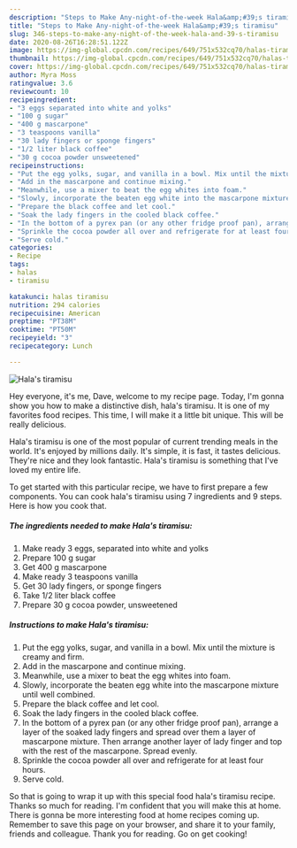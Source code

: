 ```yaml
---
description: "Steps to Make Any-night-of-the-week Hala&amp;#39;s tiramisu"
title: "Steps to Make Any-night-of-the-week Hala&amp;#39;s tiramisu"
slug: 346-steps-to-make-any-night-of-the-week-hala-and-39-s-tiramisu
date: 2020-08-26T16:28:51.122Z
image: https://img-global.cpcdn.com/recipes/649/751x532cq70/halas-tiramisu-recipe-main-photo.jpg
thumbnail: https://img-global.cpcdn.com/recipes/649/751x532cq70/halas-tiramisu-recipe-main-photo.jpg
cover: https://img-global.cpcdn.com/recipes/649/751x532cq70/halas-tiramisu-recipe-main-photo.jpg
author: Myra Moss
ratingvalue: 3.6
reviewcount: 10
recipeingredient:
- "3 eggs separated into white and yolks"
- "100 g sugar"
- "400 g mascarpone"
- "3 teaspoons vanilla"
- "30 lady fingers or sponge fingers"
- "1/2 liter black coffee"
- "30 g cocoa powder unsweetened"
recipeinstructions:
- "Put the egg yolks, sugar, and vanilla in a bowl. Mix until the mixture is creamy and firm."
- "Add in the mascarpone and continue mixing."
- "Meanwhile, use a mixer to beat the egg whites into foam."
- "Slowly, incorporate the beaten egg white into the mascarpone mixture until well combined."
- "Prepare the black coffee and let cool."
- "Soak the lady fingers in the cooled black coffee."
- "In the bottom of a pyrex pan (or any other fridge proof pan), arrange a layer of the soaked lady fingers and spread over them a layer of mascarpone mixture. Then arrange another layer of lady finger and top with the rest of the mascarpone. Spread evenly."
- "Sprinkle the cocoa powder all over and refrigerate for at least four hours."
- "Serve cold."
categories:
- Recipe
tags:
- halas
- tiramisu

katakunci: halas tiramisu 
nutrition: 294 calories
recipecuisine: American
preptime: "PT38M"
cooktime: "PT50M"
recipeyield: "3"
recipecategory: Lunch

---
```



![Hala&#39;s tiramisu](https://img-global.cpcdn.com/recipes/649/751x532cq70/halas-tiramisu-recipe-main-photo.jpg)

Hey everyone, it's me, Dave, welcome to my recipe page. Today, I'm gonna show you how to make a distinctive dish, hala&#39;s tiramisu. It is one of my favorites food recipes. This time, I will make it a little bit unique. This will be really delicious.

Hala&#39;s tiramisu is one of the most popular of current trending meals in the world. It's enjoyed by millions daily. It's simple, it is fast, it tastes delicious. They're nice and they look fantastic. Hala&#39;s tiramisu is something that I've loved my entire life.




To get started with this particular recipe, we have to first prepare a few components. You can cook hala&#39;s tiramisu using 7 ingredients and 9 steps. Here is how you cook that.

<!--inarticleads1-->

##### The ingredients needed to make Hala&#39;s tiramisu:

1. Make ready 3 eggs, separated into white and yolks
1. Prepare 100 g sugar
1. Get 400 g mascarpone
1. Make ready 3 teaspoons vanilla
1. Get 30 lady fingers, or sponge fingers
1. Take 1/2 liter black coffee
1. Prepare 30 g cocoa powder, unsweetened




<!--inarticleads2-->

##### Instructions to make Hala&#39;s tiramisu:

1. Put the egg yolks, sugar, and vanilla in a bowl. Mix until the mixture is creamy and firm.
1. Add in the mascarpone and continue mixing.
1. Meanwhile, use a mixer to beat the egg whites into foam.
1. Slowly, incorporate the beaten egg white into the mascarpone mixture until well combined.
1. Prepare the black coffee and let cool.
1. Soak the lady fingers in the cooled black coffee.
1. In the bottom of a pyrex pan (or any other fridge proof pan), arrange a layer of the soaked lady fingers and spread over them a layer of mascarpone mixture. Then arrange another layer of lady finger and top with the rest of the mascarpone. Spread evenly.
1. Sprinkle the cocoa powder all over and refrigerate for at least four hours.
1. Serve cold.




So that is going to wrap it up with this special food hala&#39;s tiramisu recipe. Thanks so much for reading. I'm confident that you will make this at home. There is gonna be more interesting food at home recipes coming up. Remember to save this page on your browser, and share it to your family, friends and colleague. Thank you for reading. Go on get cooking!
